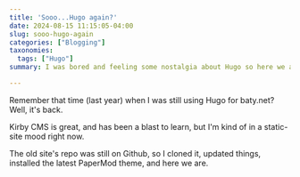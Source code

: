```yaml
---
title: 'Sooo...Hugo again?'
date: 2024-08-15 11:15:05-04:00
slug: sooo-hugo-again
categories: ["Blogging"]
taxonomies:
  tags: ["Hugo"]
summary: I was bored and feeling some nostalgia about Hugo so here we are again.

---
```


Remember that time (last year) when I was still using Hugo for baty.net? Well, it's back.

Kirby CMS is great, and has been a blast to learn, but I'm kind of in a static-site mood right now.

The old site's repo was still on Github, so I cloned it, updated things, installed the latest PaperMod theme, and here we are.
